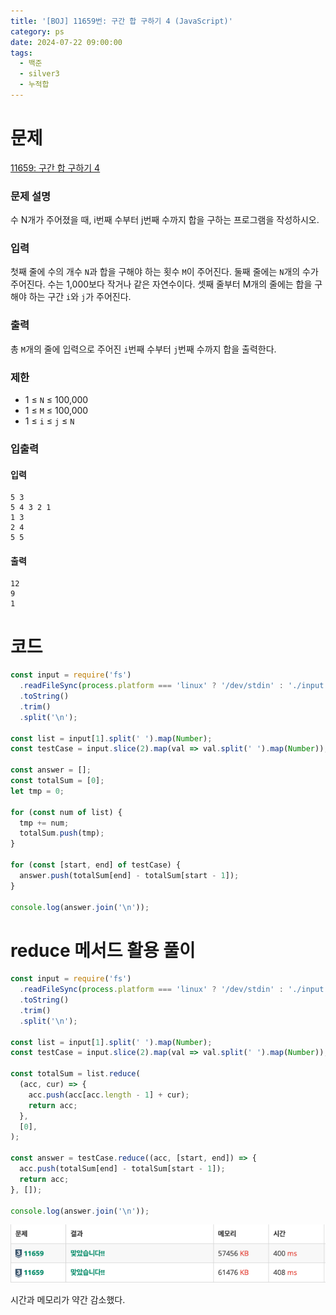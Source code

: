 ```yaml
---
title: '[BOJ] 11659번: 구간 합 구하기 4 (JavaScript)'
category: ps
date: 2024-07-22 09:00:00
tags:
  - 백준
  - silver3
  - 누적합
---
```


# 문제

[11659: 구간 합 구하기 4](https://www.acmicpc.net/problem/11659)

### 문제 설명

수 N개가 주어졌을 때, i번째 수부터 j번째 수까지 합을 구하는 프로그램을 작성하시오.

### 입력

첫째 줄에 수의 개수 `N`과 합을 구해야 하는 횟수 `M`이 주어진다. 둘째 줄에는 `N`개의 수가 주어진다. 수는 1,000보다 작거나 같은 자연수이다. 셋째 줄부터 M개의 줄에는 합을 구해야 하는 구간 `i`와 `j`가 주어진다.

### 출력

총 `M`개의 줄에 입력으로 주어진 `i`번째 수부터 `j`번째 수까지 합을 출력한다.

### 제한

- 1 ≤ `N` ≤ 100,000
- 1 ≤ `M` ≤ 100,000
- 1 ≤ `i` ≤ `j` ≤ `N`

### 입출력

<div style={{display:'flex', justifyContent:'space-around', gap:'50px'}}>

<div style={{width:'100%'}}>

#### 입력

```text
5 3
5 4 3 2 1
1 3
2 4
5 5
```

</div>

<div style={{width:'100%'}}>

#### 출력

```text
12
9
1
```

</div>

</div>

# 코드

```js
const input = require('fs')
  .readFileSync(process.platform === 'linux' ? '/dev/stdin' : './input.txt')
  .toString()
  .trim()
  .split('\n');

const list = input[1].split(' ').map(Number);
const testCase = input.slice(2).map(val => val.split(' ').map(Number));

const answer = [];
const totalSum = [0];
let tmp = 0;

for (const num of list) {
  tmp += num;
  totalSum.push(tmp);
}

for (const [start, end] of testCase) {
  answer.push(totalSum[end] - totalSum[start - 1]);
}

console.log(answer.join('\n'));
```

# reduce 메서드 활용 풀이

```js
const input = require('fs')
  .readFileSync(process.platform === 'linux' ? '/dev/stdin' : './input.txt')
  .toString()
  .trim()
  .split('\n');

const list = input[1].split(' ').map(Number);
const testCase = input.slice(2).map(val => val.split(' ').map(Number));

const totalSum = list.reduce(
  (acc, cur) => {
    acc.push(acc[acc.length - 1] + cur);
    return acc;
  },
  [0],
);

const answer = testCase.reduce((acc, [start, end]) => {
  acc.push(totalSum[end] - totalSum[start - 1]);
  return acc;
}, []);

console.log(answer.join('\n'));
```

![11659-result](./image/11659-result.png)

시간과 메모리가 약간 감소했다.
